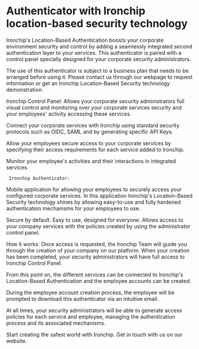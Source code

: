 # Authenticator with Ironchip location-based security technology

Ironchip's Location-Based Authentication boosts your corporate environment security and control by adding a seamlessly integrated second authentication layer to your services. This authenticator is paired with a control panel specially designed for your corporate security administrators.

The use of this authenticator is subject to a business plan that needs to be arranged before using it. Please contact us through our webpage to request information or get an Ironchip Location-Based Security technology demonstration.

 Ironchip Control Panel:
Allows your corporate security administrators full visual control and monitoring over your corporate services security and your employees' activity accessing these services. 

Connect your corporate services with Ironchip using standard security protocols such as OIDC, SAML and by generating specific API Keys.

Allow your employees secure access to your corporate services by specifying their access requirements for each service added to Ironchip.

Monitor your employee's activities and their interactions in integrated services. 

     Ironchip Authenticator:

Mobile application for allowing your employees to securely access your configured corporate services. In this application Ironchip's Location-Based Security technology shines by allowing easy-to-use and fully hardened authentication mechanisms for your employees to use.

   Secure by default.
   Easy to use, designed for everyone.
   Allows access to your company services with the policies created by using the administrator control panel.

How it works:
Once access is requested, the Ironchip Team will guide you through the creation of your company on our platform. When your creation has been completed, your security administrators will have full access to Ironchip Control Panel.

From this point on, the different services can be connected to Ironchip's Location-Based Authentication and the employee accounts can be created.

During the employee account creation process, the employee will be prompted to download this authenticator via an intuitive email.

At all times, your security administrators will be able to generate access policies for each service and employee, managing the authentication process and its associated mechanisms.

Start creating the safest world with Ironchip. 
Get in touch with us on our website.
